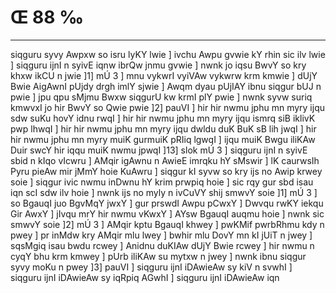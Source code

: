 # Œ 88 ‰
---
siqguru syvy Awpxw so isru lyKY lwie ] ivchu Awpu gvwie kY rhin sic
ilv lwie ] siqguru ijnI n syivE iqnw ibrQw jnmu gvwie ] nwnk jo
iqsu BwvY so kry khxw ikCU n jwie ]1] mÚ 3 ] mnu vykwrI vyiVAw vykwrw
krm kmwie ] dUjY Bwie AigAwnI pUjdy drgh imlY sjwie ] Awqm dyau
pUjIAY ibnu siqgur bUJ n pwie ] jpu qpu sMjmu Bwxw siqgurU kw krmI plY
pwie ] nwnk syvw suriq kmwvxI jo hir BwvY so Qwie pwie ]2] pauVI ]
hir hir nwmu jphu mn myry ijqu sdw suKu hovY idnu rwqI ] hir hir nwmu
jphu mn myry ijqu ismrq siB iklivK pwp lhwqI ] hir hir nwmu jphu
mn myry ijqu dwldu duK BuK sB lih jwqI ] hir hir nwmu jphu mn myry
muiK gurmuiK pRIiq lgwqI ] ijqu muiK Bwgu iliKAw Duir swcY hir iqqu muiK
nwmu jpwqI ]13] slok mÚ 3 ] siqguru ijnI n syivE sbid n kIqo
vIcwru ] AMqir igAwnu n AwieE imrqku hY sMswir ] lK caurwsIh Pyru
pieAw mir jMmY hoie KuAwru ] siqgur kI syvw so kry ijs no Awip krwey
soie ] siqgur ivic nwmu inDwnu hY krim prwpiq hoie ] sic rqy gur sbd
isau iqn scI sdw ilv hoie ] nwnk ijs no myly n ivCuVY shij smwvY soie
]1] mÚ 3 ] so BgauqI juo BgvMqY jwxY ] gur prswdI Awpu pCwxY ] Dwvqu
rwKY iekqu Gir AwxY ] jIvqu mrY hir nwmu vKwxY ] AYsw BgauqI auqmu
hoie ] nwnk sic smwvY soie ]2] mÚ 3 ] AMqir kptu BgauqI khwey ]
pwKMif pwrbRhmu kdy n pwey ] pr inMdw kry AMqir mlu lwey ] bwhir mlu
DovY mn kI jUiT n jwey ] sqsMgiq isau bwdu rcwey ] Anidnu duKIAw dUjY
Bwie rcwey ] hir nwmu n cyqY bhu krm kmwey ] pUrb iliKAw su mytxw n
jwey ] nwnk ibnu siqgur syvy moKu n pwey ]3] pauVI ] siqguru ijnI
iDAwieAw sy kiV n svwhI ] siqguru ijnI iDAwieAw sy iqRpiq AGwhI ]
siqguru ijnI iDAwieAw iqn
####
